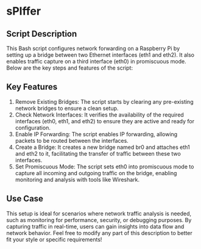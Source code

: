 # sPIffer

## Script Description
This Bash script configures network forwarding on a Raspberry Pi by setting up a bridge between two Ethernet interfaces (eth1 and eth2). It also enables traffic capture on a third interface (eth0) in promiscuous mode. Below are the key steps and features of the script:
## Key Features
1. Remove Existing Bridges: The script starts by clearing any pre-existing network bridges to ensure a clean setup.
2. Check Network Interfaces: It verifies the availability of the required interfaces (eth0, eth1, and eth2) to ensure they are active and ready for configuration.
3. Enable IP Forwarding: The script enables IP forwarding, allowing packets to be routed between the interfaces.
4. Create a Bridge: It creates a new bridge named br0 and attaches eth1 and eth2 to it, facilitating the transfer of traffic between these two interfaces.
5. Set Promiscuous Mode: The script sets eth0 into promiscuous mode to capture all incoming and outgoing traffic on the bridge, enabling monitoring and analysis with tools like Wireshark.
## Use Case
This setup is ideal for scenarios where network traffic analysis is needed, such as monitoring for performance, security, or debugging purposes. By capturing traffic in real-time, users can gain insights into data flow and network behavior.
Feel free to modify any part of this description to better fit your style or specific requirements!
